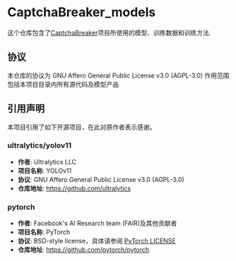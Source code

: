 # CaptchaBreaker_models
这个仓库包含了[CaptchaBreaker](https://github.com/Amorter/CaptchaBreaker)项目所使用的模型、训练数据和训练方法.

## 协议
本仓库的协议为 GNU Affero General Public License v3.0 (AGPL-3.0)
作用范围包括本项目目录内所有源代码及模型产品

## 引用声明

本项目引用了如下开源项目，在此对原作者表示感谢。

### ultralytics/yolov11
- **作者**: Ultralytics LLC
- **项目名称**: YOLOv11
- **协议**: GNU Affero General Public License v3.0 (AGPL-3.0)
- **仓库地址**: https://github.com/ultralytics

### pytorch
- **作者**: Facebook's AI Research team (FAIR)及其他贡献者
- **项目名称**: PyTorch
- **协议**: BSD-style license，具体请参阅 [PyTorch LICENSE](https://github.com/pytorch/pytorch/blob/main/LICENSE)
- **仓库地址**: https://github.com/pytorch/pytorch
